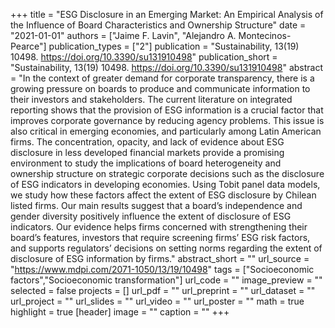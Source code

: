 +++
title = "ESG Disclosure in an Emerging Market: An Empirical Analysis of the Influence of Board Characteristics and Ownership Structure"
date = "2021-01-01"
authors = ["Jaime F. Lavin", "Alejandro A. Montecinos-Pearce"]
publication_types = ["2"]
publication = "Sustainability, 13(19) 10498. https://doi.org/10.3390/su131910498"
publication_short = "Sustainability, 13(19) 10498. https://doi.org/10.3390/su131910498"
abstract = "In the context of greater demand for corporate transparency, there is a growing pressure on boards to produce and communicate information to their investors and stakeholders. The current literature on integrated reporting shows that the provision of ESG information is a crucial factor that improves corporate governance by reducing agency problems. This issue is also critical in emerging economies, and particularly among Latin American firms. The concentration, opacity, and lack of evidence about ESG disclosure in less developed financial markets provide a promising environment to study the implications of board heterogeneity and ownership structure on strategic corporate decisions such as the disclosure of ESG indicators in developing economies. Using Tobit panel data models, we study how these factors affect the extent of ESG disclosure by Chilean listed firms. Our main results suggest that a board’s independence and gender diversity positively influence the extent of disclosure of ESG indicators. Our evidence helps firms concerned with strengthening their board’s features, investors that require screening firms’ ESG risk factors, and supports regulators’ decisions on setting norms regarding the extent of disclosure of ESG information by firms."
abstract_short = ""
url_source = "https://www.mdpi.com/2071-1050/13/19/10498"
tags = ["Socioeconomic factors","Socioeconomic transformation"]
url_code = ""
image_preview = ""
selected = false
projects = []
url_pdf = ""
url_preprint = ""
url_dataset = ""
url_project = ""
url_slides = ""
url_video = ""
url_poster = ""
math = true
highlight = true
[header]
image = ""
caption = ""
+++
